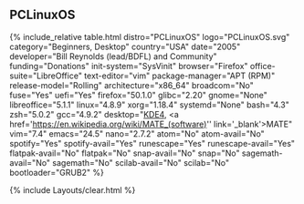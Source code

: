 ## PCLinuxOS
{% include_relative table.html distro="PCLinuxOS" logo="PCLinuxOS.svg" category="Beginners, Desktop" country="USA" date="2005" developer="Bill Reynolds (lead/BDFL) and Community" funding="Donations" init-system="SysVinit" browser="Firefox" office-suite="LibreOffice" text-editor="vim" package-manager="APT (RPM)" release-model="Rolling" architecture="x86_64" broadcom="No" fuse="Yes" uefi="Yes" firefox="50.1.0" glibc="2.20" gnome="None" libreoffice="5.1.1" linux="4.8.9" xorg="1.18.4" systemd="None" bash="4.3" zsh="5.0.2" gcc="4.9.2" desktop="<a href='https://en.wikipedia.org/wiki/KDE_Software_Compilation_4' link='_blank'>KDE4</a>, <a href='https://en.wikipedia.org/wiki/MATE_(software)'' link='_blank'>MATE</a>" vim="7.4" emacs="24.5" nano="2.7.2" atom="No" atom-avail="No" spotify="Yes" spotify-avail="Yes" runescape="Yes" runescape-avail="Yes" flatpak-avail="No" flatpak="No" snap-avail="No" snap="No" sagemath-avail="No" sagemath="No" scilab-avail="No" scilab="No" bootloader="GRUB2" %}

{% include Layouts/clear.html %}
